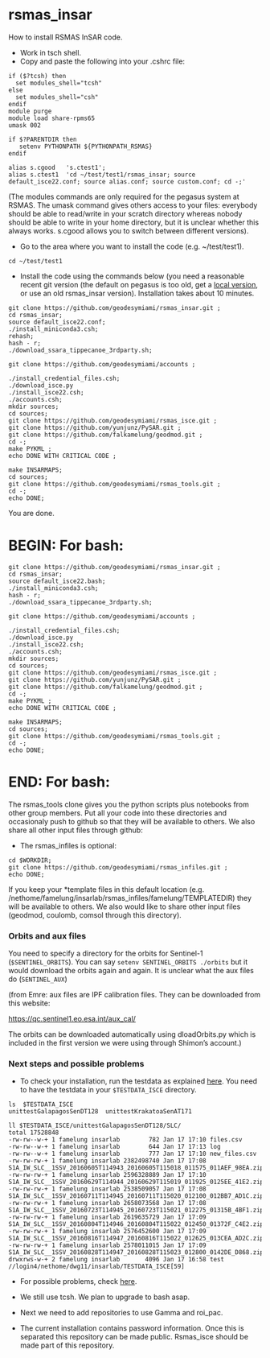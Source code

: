 # rsmas_insar
How to install RSMAS InSAR code.

* Work in tsch shell. 
* Copy and paste the following into your .cshrc file:

```
if ($?tcsh) then
  set modules_shell="tcsh"
else 
  set modules_shell="csh" 
endif
module purge 
module load share-rpms65
umask 002 

if $?PARENTDIR then 
   setenv PYTHONPATH ${PYTHONPATH_RSMAS}
endif 

alias s.cgood   's.ctest1';
alias s.ctest1  'cd ~/test/test1/rsmas_insar; source default_isce22.conf; source alias.conf; source custom.conf; cd -;' 

```
(The modules commands are only required for the pegasus system at RSMAS. The umask command gives others access to your files: everybody should be able to read/write in your scratch directory whereas nobody should be able to write in your home directory, but it is unclear whether this always works. s.cgood allows you to switch between different versions). 

* Go to the area where you want to install the code (e.g. ~/test/test1).

```
cd ~/test/test1
```

* Install the code using the commands below (you need a reasonable recent git version (the default on pegasus is too old, get a [local version](https://github.com/geodesymiami/rsmas_insar/blob/master/docs/install_git.md), or use an old rsmas_insar version). Installation takes about 10 minutes.

```
git clone https://github.com/geodesymiami/rsmas_insar.git ;
cd rsmas_insar;
source default_isce22.conf;
./install_miniconda3.csh;
rehash;
hash - r;
./download_ssara_tippecanoe_3rdparty.sh;

git clone https://github.com/geodesymiami/accounts ;

./install_credential_files.csh;
./download_isce.py
./install_isce22.csh;
./accounts.csh;
mkdir sources;
cd sources;
git clone https://github.com/geodesymiami/rsmas_isce.git ; 
git clone https://github.com/yunjunz/PySAR.git ;
git clone https://github.com/falkamelung/geodmod.git ;
cd -;
make PYKML ;
echo DONE WITH CRITICAL CODE ;

make INSARMAPS;
cd sources;
git clone https://github.com/geodesymiami/rsmas_tools.git ; 
cd -;
echo DONE;
```

You are done. 

# BEGIN: For bash:
```
git clone https://github.com/geodesymiami/rsmas_insar.git ;
cd rsmas_insar;
source default_isce22.bash;
./install_miniconda3.csh;
hash - r;
./download_ssara_tippecanoe_3rdparty.sh;

git clone https://github.com/geodesymiami/accounts ;

./install_credential_files.csh;
./download_isce.py
./install_isce22.csh;
./accounts.csh;
mkdir sources;
cd sources;
git clone https://github.com/geodesymiami/rsmas_isce.git ; 
git clone https://github.com/yunjunz/PySAR.git ;
git clone https://github.com/falkamelung/geodmod.git ;
cd -;
make PYKML ;
echo DONE WITH CRITICAL CODE ;

make INSARMAPS;
cd sources;
git clone https://github.com/geodesymiami/rsmas_tools.git ; 
cd -;
echo DONE;
```
# END: For bash:
The rsmas_tools clone gives you the python scripts plus notebooks from other group members. Put all your code into these directories and occasionaly push to github so that they will be available to others. We also share all other input files through github:

* The rsmas_infiles is optional:

```
cd $WORKDIR;
git clone https://github.com/geodesymiami/rsmas_infiles.git ; 
echo DONE;
```

If you keep your *template files in this default location (e.g. /nethome/famelung/insarlab/rsmas_infiles/famelung/TEMPLATEDIR) they will be available to others. We also would like to share other input files (geodmod, coulomb, comsol through this directory).

### Orbits and aux files
You need to specify a directory for the orbits for Sentinel-1 (`$SENTINEL_ORBITS`). You can say `setenv SENTINEL_ORBITS ./orbits`  but it would download the orbits again and again.  It is unclear what the aux files do (`SENTINEL_AUX`)

(from Emre: aux files are IPF calibration files. They can be downloaded from this website:

https://qc.sentinel1.eo.esa.int/aux_cal/

The orbits can be downloaded automatically using dloadOrbits.py which is included in the first version we were using through Shimon’s account.)


### Next steps and possible problems
* To check your installation, run the testdata as explained [here](https://github.com/geodesymiami/rsmas_isce/wiki/Testing-the-code). You need to have the testdata in your `$TESTDATA_ISCE` directory.

```
ls  $TESTDATA_ISCE
unittestGalapagosSenDT128  unittestKrakatoaSenAT171

ll $TESTDATA_ISCE/unittestGalapagosSenDT128/SLC/
total 17528848
-rw-rw--w-+ 1 famelung insarlab        782 Jan 17 17:10 files.csv
-rw-rw--w-+ 1 famelung insarlab        644 Jan 17 17:13 log
-rw-rw--w-+ 1 famelung insarlab        777 Jan 17 17:10 new_files.csv
-rw-rw-rw-+ 1 famelung insarlab 2382498740 Jan 17 17:08 S1A_IW_SLC__1SSV_20160605T114943_20160605T115018_011575_011AEF_98EA.zip
-rw-rw-rw-+ 1 famelung insarlab 2596328889 Jan 17 17:10 S1A_IW_SLC__1SSV_20160629T114944_20160629T115019_011925_0125EE_41E2.zip
-rw-rw-rw-+ 1 famelung insarlab 2538509057 Jan 17 17:08 S1A_IW_SLC__1SSV_20160711T114945_20160711T115020_012100_012BB7_AD1C.zip
-rw-rw-rw-+ 1 famelung insarlab 2658073568 Jan 17 17:08 S1A_IW_SLC__1SSV_20160723T114945_20160723T115021_012275_01315B_4BF1.zip
-rw-rw-rw-+ 1 famelung insarlab 2619635729 Jan 17 17:09 S1A_IW_SLC__1SSV_20160804T114946_20160804T115022_012450_01372F_C4E2.zip
-rw-rw-rw-+ 1 famelung insarlab 2576452600 Jan 17 17:09 S1A_IW_SLC__1SSV_20160816T114947_20160816T115022_012625_013CEA_AD2C.zip
-rw-rw-rw-+ 1 famelung insarlab 2578011015 Jan 17 17:09 S1A_IW_SLC__1SSV_20160828T114947_20160828T115023_012800_0142DE_D868.zip
drwxrws-w-+ 2 famelung insarlab       4096 Jan 17 16:58 test
//login4/nethome/dwg11/insarlab/TESTDATA_ISCE[59]
```
* For possible problems, check [here](https://github.com/geodesymiami/rsmas_insar/blob/master/docs/installation_issues.md).

* We still use tcsh. We plan to upgrade to bash asap.

* Next we need to add repositories to use Gamma and roi_pac. 

* The current installation contains password information. Once this is separated this repository can be made public. Rsmas_isce should be made part of this repository.

